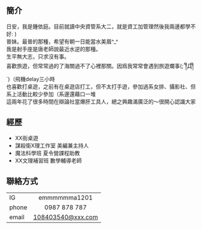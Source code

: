 ## 簡介<br>

日安，我是鍾依庭。目前就讀中央資管系大二，就是資工加管理然後我兩邊都學不好: )<br>
普妹。最普的那種，希望有朝一日能當水美眉^_^<br>
我是射手座是唐老師說最近水逆的那種。<br>
生平無大志，只求沒有事。<br>
喜歡旅遊，但常常過的了海關過不了心裡那關。因爲我常常會遇到旅遊爛事(;´༎ຶД༎ຶ`)（飛機delay三小時<br>
也喜歡打桌遊，之前有在桌遊店打工，但不太打手遊，參加過系女排、攝影社、但系上活動比較少參加（系邊還藉口一堆<br>
這兩年花了很多時間在辯論社當爆肝工具人，總之興趣滿廣泛的～很開心認識大家<br>

## 經歷
- XX街桌遊
- 謀殺衛X理工作室 美編兼主持人
- 魔法科學班 夏令營課程助教
- XX文理補習班 數學輔導老師


## 聯絡方式
|          |                 |
|----------|:---------------:|
| IG       | emmmmmma1201    |
| phone    |0987 878 787     |
| email    |108403540@xxx.com|
